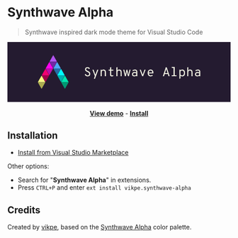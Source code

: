 # Synthwave Alpha
> Synthwave inspired dark mode theme for Visual Studio Code

<div align=center>

![Synthwave Alpha](https://raw.githubusercontent.com/vikpe/synthwave-alpha/main/.github/assets/synthwave_alpha_logo.png)

[**View demo**](https://vscode.dev/editor/theme/vikpe.synthwave-alpha)  -  [**Install**](https://marketplace.visualstudio.com/items?itemName=vikpe.synthwave-alpha)

</div>

## Installation
* [Install from Visual Studio Marketplace](https://marketplace.visualstudio.com/items?itemName=vikpe.synthwave-alpha)

Other options:
* Search for "**Synthwave Alpha**" in extensions.
* Press `CTRL+P` and enter `ext install vikpe.synthwave-alpha`

## Credits
Created by [vikpe](https://github.com/vikpe), based on the [Synthwave Alpha](https://github.com/vikpe/synthwave-alpha/) color palette.
